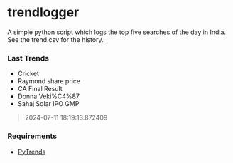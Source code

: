 # trendlogger
A simple python script which logs the top five searches of the day in India.<br>See the trend.csv for the history.<br>

<!-- Last Trends -->
### Last Trends
* Cricket
* Raymond share price
* CA Final Result
* Donna Veki%C4%87
* Sahaj Solar IPO GMP
> 2024-07-11 18:19:13.872409

<!-- Requirements -->
### Requirements
* [PyTrends](https://github.com/dreyco676/pytrends)
